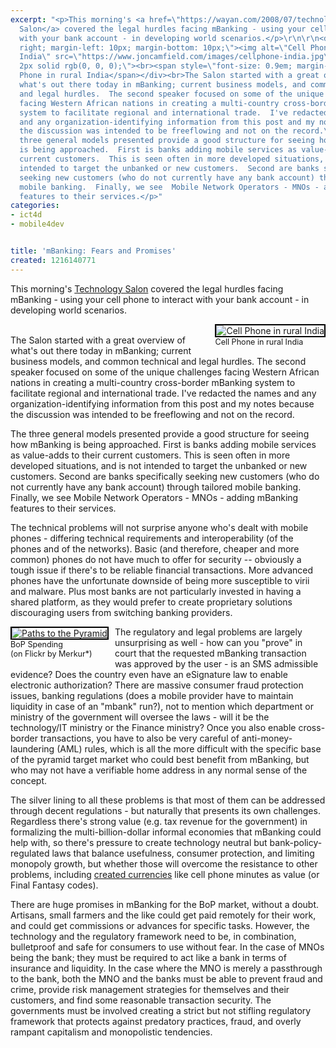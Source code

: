 ```yaml
---
excerpt: "<p>This morning's <a href=\"https://wayan.com/2008/07/technology-salon-m-banking.html\">Technology
  Salon</a> covered the legal hurdles facing mBanking - using your cell phone to interact
  with your bank account - in developing world scenarios.</p>\r\n\r\n<div style=\"float:
  right; margin-left: 10px; margin-bottom: 10px;\"><img alt=\"Cell Phone in rural
  India\" src=\"https://www.joncamfield.com/images/cellphone-india.jpg\" style=\"border:
  2px solid rgb(0, 0, 0);\"><br><span style=\"font-size: 0.9em; margin-top: 0px;\">Cell
  Phone in rural India</span></div><br>The Salon started with a great overview of
  what's out there today in mBanking; current business models, and common technical
  and legal hurdles.  The second speaker focused on some of the unique challenges
  facing Western African nations in creating a multi-country cross-border mBanking
  system to facilitate regional and international trade.  I've redacted the names
  and any organization-identifying information from this post and my notes because
  the discussion was intended to be freeflowing and not on the record.\r\n\r\n<p>The
  three general models presented provide a good structure for seeing how mBanking
  is being approached.  First is banks adding mobile services as value-adds to their
  current customers.  This is seen often in more developed situations, and is not
  intended to target the unbanked or new customers.  Second are banks specifically
  seeking new customers (who do not currently have any bank account) through tailored
  mobile banking.  Finally, we see  Mobile Network Operators - MNOs - adding mBanking
  features to their services.</p>"
categories:
- ict4d
- mobile4dev


title: 'mBanking: Fears and Promises'
created: 1216140771
---
```

<p>This morning's <a href="https://wayan.com/2008/07/technology-salon-m-banking.html">Technology Salon</a> covered the legal hurdles facing mBanking - using your cell phone to interact with your bank account - in developing world scenarios.</p>

<div style="float: right; margin-left: 10px; margin-bottom: 10px;"><img alt="Cell Phone in rural India" src="https://www.joncamfield.com/images/cellphone-india.jpg" style="border: 2px solid rgb(0, 0, 0);"><br><span style="font-size: 0.9em; margin-top: 0px;">Cell Phone in rural India</span></div><br>The Salon started with a great overview of what's out there today in mBanking; current business models, and common technical and legal hurdles.  The second speaker focused on some of the unique challenges facing Western African nations in creating a multi-country cross-border mBanking system to facilitate regional and international trade.  I've redacted the names and any organization-identifying information from this post and my notes because the discussion was intended to be freeflowing and not on the record.

<p>The three general models presented provide a good structure for seeing how mBanking is being approached.  First is banks adding mobile services as value-adds to their current customers.  This is seen often in more developed situations, and is not intended to target the unbanked or new customers.  Second are banks specifically seeking new customers (who do not currently have any bank account) through tailored mobile banking.  Finally, we see  Mobile Network Operators - MNOs - adding mBanking features to their services.</p>

<p>The technical problems will not surprise anyone who's dealt with mobile phones - differing technical requirements and interoperability (of the phones and of the networks).  Basic (and therefore, cheaper and more common) phones do not have much to offer for security -- obviously a tough issue if there's to be reliable financial transactions.  More advanced phones have the unfortunate downside of being more susceptible to virii and malware.  Plus most banks are not particularly invested in having a shared platform, as they would prefer to create proprietary solutions discouraging users from switching banking providers.</p>

<p><div style="float: left; margin-right: 10px; margin-bottom: 10px;"><a href="https://flickr.com/photos/merkur/173809104/"><img alt="Paths to the Pyramid"  src="https://farm1.static.flickr.com/58/173809104_5eed318aa0_m.jpg" style="border: 2px solid rgb(0, 0, 0);"></a><br><span style="font-size: 0.9em; margin-top: 0px;"> BoP Spending <Br  /> (on Flickr  by Merkur*)</span></div>The regulatory and legal problems are largely unsurprising as well - how can you "prove" in court that the requested mBanking transaction was approved by the user - is an SMS admissible evidence?  Does the country even have an eSignature law to enable electronic authorization?  There are massive consumer fraud protection issues, banking regulations (does a mobile provider have to maintain liquidity in case of an "mbank" run?), not to mention which department or ministry of the government will oversee the laws - will it be the technology/IT ministry or the Finance ministry?  Once you also enable cross-border transactions, you have to also be very careful of anti-money-laundering (AML) rules, which is all the more difficult with the specific base of the pyramid target market who could best benefit from mBanking, but who may not have a verifiable home address in any normal sense of the concept.</p>

<p>The silver lining to all these problems is that most of them can be addressed through decent regulations - but naturally that presents its own challenges.  Regardless there's strong value (e.g. tax revenue for the government) in formalizing the multi-billion-dollar informal economies that mBanking could help with, so there's pressure to create technology neutral but bank-policy-regulated laws that balance usefulness, consumer protection, and limiting monopoly growth, but whether those will overcome the resistance to other problems, including <a href="https://www.joncamfield.com/blog/2006.04/there-was-music-in-the-cafes-a.html">created currencies</a> like cell phone minutes as value (or Final Fantasy codes).</p>

<p>There are huge promises in mBanking for the BoP market, without a doubt.  Artisans, small farmers and the like could get paid remotely for their work, and could get commissions or advances for specific tasks.  However, the technology and the regulatory framework need to be, in combination, bulletproof and safe for consumers to use without fear.  In the case of MNOs being the bank; they must be required to act like a bank in terms of insurance and liquidity.  In the case where the MNO is merely a passthrough to the bank, both the MNO and the banks must be able to prevent fraud and crime, provide risk management strategies for themselves and their customers, and find some reasonable transaction security.  The governments must be involved creating a strict but not stifling regulatory framework that protects against predatory practices, fraud, and overly rampant capitalism and monopolistic tendencies.  </p>
